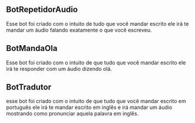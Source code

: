 ## BotRepetidorAudio
Esse bot foi criado com o intuito de tudo que você mandar escrito 
ele irá te mandar um áudio falando exatamente o que você escreveu.

## BotMandaOla
Esse bot foi criado com o intuito de que tudo que você mandar escrito
ele irá te responder com um áudio dizendo olá.

## BotTradutor
esse bot foi criado com o intuito de que tudo que você mandar escrito em português
ele irá te mandar escrito em inglês e irá mandar um áudio mostrando como pronunciar
aquela palavra em inglês.
